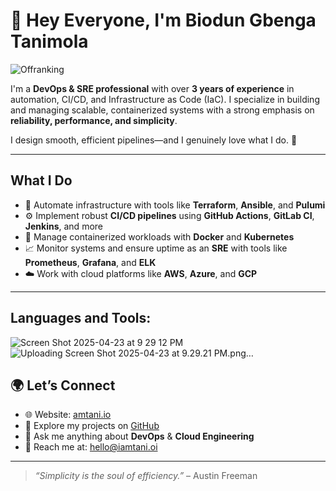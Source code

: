 # 👋 Hey Everyone, I'm Biodun Gbenga Tanimola

![Offranking](https://github.com/user-attachments/assets/2aa3733b-8b6e-4c06-bb53-5227f59d9be6)

I'm a **DevOps & SRE professional** with over **3 years of experience** in automation, CI/CD, and Infrastructure as Code (IaC). I specialize in building and managing scalable, containerized systems with a strong emphasis on **reliability, performance, and simplicity**.

I design smooth, efficient pipelines—and I genuinely love what I do. 💙

---

## What I Do

- 🔧 Automate infrastructure with tools like **Terraform**, **Ansible**, and **Pulumi**
- ⚙️ Implement robust **CI/CD pipelines** using **GitHub Actions**, **GitLab CI**, **Jenkins**, and more
- 🐳 Manage containerized workloads with **Docker** and **Kubernetes**
- 📈 Monitor systems and ensure uptime as an **SRE** with tools like **Prometheus**, **Grafana**, and **ELK**
- ☁️ Work with cloud platforms like **AWS**, **Azure**, and **GCP**

---

## Languages and Tools:
![Screen Shot 2025-04-23 at 9 29 12 PM](https://github.com/user-attachments/assets/434b9e03-6aab-401b-ab76-a8f23b820607)
![Uploading Screen Shot 2025-04-23 at 9.29.21 PM.png…]()



## 🌍 Let’s Connect

- 🌐 Website: [amtani.io](https://amtani.io)
- 📂 Explore my projects on [GitHub](https://github.com/offranking)
- 💬 Ask me anything about **DevOps** & **Cloud Engineering**
- 📧 Reach me at: [hello@iamtani.oi](mailto:hello@iamtani.oi)

---

> _“Simplicity is the soul of efficiency.”_ – Austin Freeman

<!---
offranking/offranking is a ✨ special ✨ repository because its `README.md` (this file) appears on your GitHub profile.
You can click the Preview link to take a look at your changes.
--->
